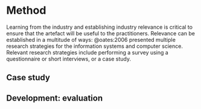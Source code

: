 # Method

Learning from the industry and establishing industry relevance is critical to ensure that the artefact will be useful to the practitioners. Relevance can be established in a multitude of ways: @oates:2006 presented multiple research strategies for the information systems and computer science. Relevant research strategies include performing a survey using a questionnaire or short interviews, or a case study.

## Case study


## Development: evaluation


